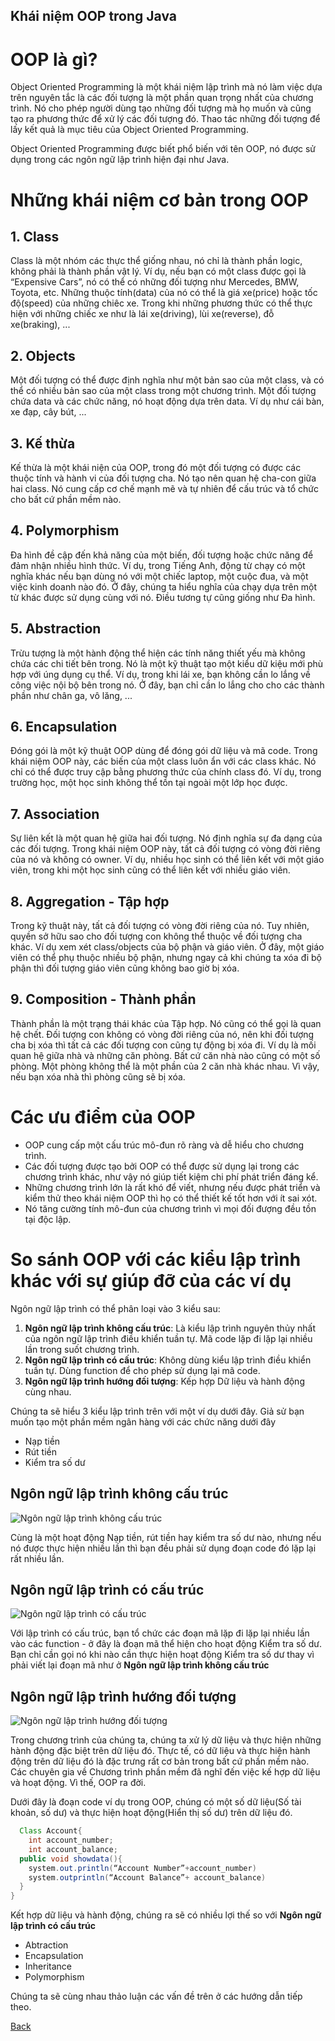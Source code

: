 Khái niệm OOP trong Java
---

# OOP là gì?
Object Oriented Programming là một khái niệm lập trình mà nó làm việc dựa trên nguyên tắc là các đối tượng là một phần quan trọng nhất của chương trình. Nó cho phép người dùng tạo những đối tượng mà họ muốn và cũng tạo ra phương thức để xử lý các đối tượng đó. Thao tác những đối tượng để lấy kết quả là mục tiêu của Object Oriented Programming.

Object Oriented Programming được biết phổ biến với tên OOP, nó được sử dụng trong các ngôn ngữ lập trình hiện đại như Java. 

# Những khái niệm cơ bản trong OOP
## 1. Class
Class là một nhóm các thực thể giống nhau, nó chỉ là thành phần logic, không phải là thành phần vật lý. Ví dụ, nếu bạn có một class được gọi là “Expensive Cars”, nó có thể có những đối tượng như Mercedes, BMW, Toyota, etc. Những thuộc tính(data) của nó có thể là giá xe(price) hoặc tốc độ(speed) của những chiêc xe. Trong khi những phương thức có thể thực hiện với những chiếc xe như là lái xe(driving), lùi xe(reverse), đỗ xe(braking), ...

## 2. Objects
Một đối tượng có thể được định nghĩa như một bản sao của một class, và có thể có nhiều bản sao của một class trong một chương trình. Một đối tượng chứa data và các chức năng, nó hoạt động dựa trên data. Ví dụ như cái bàn, xe đạp, cây bút, ...

## 3. Kế thừa
Kế thừa là một khái niện của OOP, trong đó một đối tượng có được các thuộc tính và hành vi của đối tượng cha. Nó tạo nên quan hệ cha-con giữa hai class. Nó cung cấp cơ chế mạnh mẽ và tự nhiên để cấu trúc và tổ chức cho bất cứ phần mềm nào.

## 4. Polymorphism
Đa hình đề cập đến khả năng của một biến, đối tượng hoặc chức năng để đảm nhận nhiều hình thức. Ví dụ, trong Tiếng Anh, động từ chạy có một nghĩa khác nếu bạn dùng nó với một chiếc laptop, một cuộc đua, và một việc kinh doanh nào đó. Ở đây, chúng ta hiểu nghĩa của chạy dựa trên một từ khác được sử dụng cùng với nó. Điều tương tự cũng giống như Đa hình.

## 5. Abstraction
Trừu tượng là một hành động thể hiện các tính năng thiết yếu mà không chứa các chi tiết bên trong. Nó là một kỹ thuật tạo một kiểu dữ kiệu mới phù hợp với úng dụng cụ thể. Ví dụ, trong khi lái xe, bạn không cần lo lắng về công việc nội bộ bên trong nó. Ở đây, bạn chỉ cần lo lắng cho cho các thành phần như chân ga, vô lăng, ...

## 6. Encapsulation
Đóng gói là một kỹ thuật OOP dùng để đóng gói dữ liệu và mã code. Trong khái niệm OOP này, các biến của một class luôn ẩn với các class khác. Nó chỉ có thể được truy cập bằng phương thức của chính class đó. Ví dụ, trong trường học, một học sinh không thể tồn tại ngoài một lớp học được.

## 7. Association
Sự liên kết là một quan hệ giữa hai đối tượng. Nó định nghĩa sự đa dạng của các đối tượng. Trong khái niệm OOP này, tất cả đối tượng có vòng đời riêng của nó và không có owner. Ví dụ, nhiều học sinh có thể liên kết với một giáo viên, trong khi một học sinh cũng có thể liên kết với nhiều giáo viên.

## 8. Aggregation - Tập hợp
Trong kỹ thuật này, tất cả đối tượng có vòng đời riêng của nó. Tuy nhiên, quyền sở hữu sao cho đối tượng con không thể thuộc về đối tượng cha khác. Ví dụ xem xét class/objects của bộ phận và giáo viên. Ở đây, một giáo viên có thể phụ thuộc nhiều bộ phận, nhưng ngay cả khi chúng ta xóa đi bộ phận thì đối tượng giáo viên cũng không bao giờ bị xóa.

## 9. Composition - Thành phần
Thành phần là một trạng thái khác của Tập hợp. Nó cũng có thể gọi là quan hệ chết. Đối tượng con không có vòng đời riêng của nó, nên khi đối tượng cha bị xóa thì tất cả các đối tượng con cũng tự động bị xóa đi. Ví dụ là mối quan hệ giữa nhà và những căn phòng. Bất cứ căn nhà nào cũng có một số phòng. Một phòng không thể là một phần của 2 căn nhà khác nhau. Vì vậy, nếu bạn xóa nhà thì phòng cũng sẽ bị xóa.

# Các ưu điểm của OOP
- OOP cung cấp một cấu trúc mô-đun rõ ràng và dễ hiểu cho chương trình.
- Các đối tượng được tạo bởi OOP có thể được sử dụng lại trong các chương trình khác, như vậy nó giúp tiết kiệm chi phí phát triển đáng kể.
- Những chương trình lớn là rất khó để viết, nhưng nếu được phát triển và kiểm thử theo khái niệm OOP thì họ có thể thiết kế tốt hơn với ít sai xót.
- Nó tăng cường tính mô-đun của chương trình vì mọi đối đượng đều tồn tại độc lập.

# So sánh OOP với các kiểu lập trình khác với sự giúp đỡ của các ví dụ
Ngôn ngữ lập trình có thể phân loại vào 3 kiểu sau:
1. **Ngôn ngữ lập trình không cấu trúc**: Là kiểu lập trình nguyên thủy nhất của ngôn ngữ lập trình điều khiển tuần tự. Mã code lặp đi lặp lại nhiều lần trong suốt chương trình.
2. **Ngôn ngữ lập trình có cấu trúc**: Không dùng kiểu lập trình điều khiển tuần tự. Dùng function để cho phép sử dụng lại mã code.
3. **Ngôn ngữ lập trình hướng đối tượng**: Kếp hợp Dữ liệu và hành động cùng nhau.

Chúng ta sẽ hiểu 3 kiểu lập trình trên với một ví dụ dưới đây.
Giả sử bạn muốn tạo một phần mềm ngân hàng với các chức năng dưới đây
- Nạp tiền
- Rút tiền
- Kiểm tra số dư

## Ngôn ngữ lập trình không cấu trúc
![Ngôn ngữ lập trình không cấu trúc](../../../../../resources/images/java-oops-concept-1.png)

Cùng là một hoạt động Nạp tiền, rút tiền hay kiểm tra số dư nào, nhưng nếu nó được thực hiện nhiều lần thì bạn đều phải sử dụng đoạn code đó lặp lại rất nhiều lần.

## Ngôn ngữ lập trình có cấu trúc
![Ngôn ngữ lập trình có cấu trúc](../../../../../resources/images/java-oops-concept-2.png)

Với lập trình có cấu trúc, bạn tổ chức các đoạn mã lặp đi lặp lại nhiều lần vào các function - ở đây là đoạn mã thể hiện cho hoạt động Kiểm tra số dư. Bạn chỉ cần gọi nó khi nào cần thực hiện hoạt động Kiểm tra số dư thay vì phải viết lại đoạn mã như ở **Ngôn ngữ lập trình không cấu trúc**

## Ngôn ngữ lập trình hướng đối tượng
![Ngôn ngữ lập trình hướng đối tượng](../../../../../resources/images/java-oops-concept-3.png)

Trong chương trình của chúng ta, chúng ta xử lý dữ liệu và thực hiện những hành động đặc biệt trên dữ liệu đó. Thực tế, có dữ liệu và thực hiện hành động trên dữ liệu đó là đặc trưng rất cơ bản trong bất cứ phần mềm nào. Các chuyên gia về Chương trình phần mềm đã nghĩ đến việc kế hợp dữ liệu và hoạt động. Vì thế, OOP ra đời.

Dưới đây là đoạn code ví dụ trong OOP, chúng có một số dữ liệu(Số tài khoản, số dư) và thực hiện hoạt động(Hiển thị số dư) trên dữ liệu đó.
```java
  Class Account{
    int account_number;
    int account_balance;
  public void showdata(){
    system.out.println(“Account Number”+account_number)
    system.outprintln(“Account Balance”+ account_balance)
  }
}
```

Kết hợp dữ liệu và hành động, chúng ra sẽ có nhiều lợi thế so với **Ngôn ngữ lập trình có cấu trúc**
- Abtraction
- Encapsulation
- Inheritance
- Polymorphism

Chúng ta sẽ cùng nhau thảo luận các vấn đề trên ở các hướng dẫn tiếp theo.

[Back](./)

